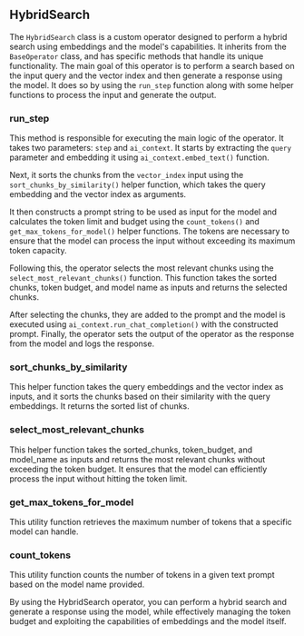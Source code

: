## HybridSearch

The `HybridSearch` class is a custom operator designed to perform a hybrid search using embeddings and the model's capabilities. It inherits from the `BaseOperator` class, and has specific methods that handle its unique functionality. The main goal of this operator is to perform a search based on the input query and the vector index and then generate a response using the model. It does so by using the `run_step` function along with some helper functions to process the input and generate the output. 

### run_step

This method is responsible for executing the main logic of the operator. It takes two parameters: `step` and `ai_context`. It starts by extracting the `query` parameter and embedding it using `ai_context.embed_text()` function. 

Next, it sorts the chunks from the `vector_index` input using the `sort_chunks_by_similarity()` helper function, which takes the query embedding and the vector index as arguments. 

It then constructs a prompt string to be used as input for the model and calculates the token limit and budget using the `count_tokens()` and `get_max_tokens_for_model()` helper functions. The tokens are necessary to ensure that the model can process the input without exceeding its maximum token capacity.

Following this, the operator selects the most relevant chunks using the `select_most_relevant_chunks()` function. This function takes the sorted chunks, token budget, and model name as inputs and returns the selected chunks.

After selecting the chunks, they are added to the prompt and the model is executed using `ai_context.run_chat_completion()` with the constructed prompt. Finally, the operator sets the output of the operator as the response from the model and logs the response.

### sort_chunks_by_similarity

This helper function takes the query embeddings and the vector index as inputs, and it sorts the chunks based on their similarity with the query embeddings. It returns the sorted list of chunks.

### select_most_relevant_chunks

This helper function takes the sorted_chunks, token_budget, and model_name as inputs and returns the most relevant chunks without exceeding the token budget. It ensures that the model can efficiently process the input without hitting the token limit.

### get_max_tokens_for_model

This utility function retrieves the maximum number of tokens that a specific model can handle.

### count_tokens

This utility function counts the number of tokens in a given text prompt based on the model name provided.

By using the HybridSearch operator, you can perform a hybrid search and generate a response using the model, while effectively managing the token budget and exploiting the capabilities of embeddings and the model itself.